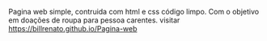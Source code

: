 Pagina web simple, contruida com html e css código limpo. Com o objetivo em doações de roupa para pessoa carentes.
visitar https://billrenato.github.io/Pagina-web
